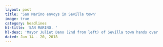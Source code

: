 ```yaml
---
layout: post
title: 'San Marino envoys in Sevilla town'
image: true
category: headlines
hl-title: 'SAN MARINO. '
hl-desc: 'Mayor Juliet Dano (2nd from left) of Sevilla town hands over the Plaque of Appreciation to San Marino Amb. France Majoie Le Lous with her daughter Prime Minister Lawrence Majoie as Vice-Mayor Richard Bucag (extreme right) and IsabelitoTongco, representative of the Office of the Governor (extreme left) looks on. (rvo)'
dated: Jan 14 - 20, 2018
---
```

